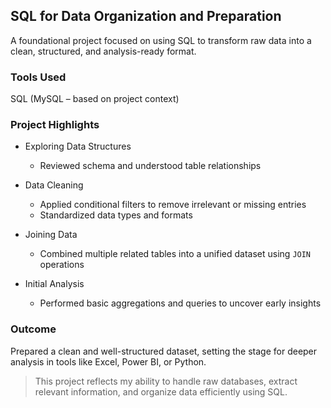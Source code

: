 ## SQL for Data Organization and Preparation

A foundational project focused on using SQL to transform raw data into a clean, structured, and analysis-ready format.

### Tools Used
 SQL (MySQL – based on project context)

### Project Highlights
- Exploring Data Structures 
  - Reviewed schema and understood table relationships  

- Data Cleaning
  - Applied conditional filters to remove irrelevant or missing entries  
  - Standardized data types and formats  

- Joining Data
  - Combined multiple related tables into a unified dataset using `JOIN` operations  

- Initial Analysis
  - Performed basic aggregations and queries to uncover early insights  

### Outcome
Prepared a clean and well-structured dataset, setting the stage for deeper analysis in tools like Excel, Power BI, or Python.

> This project reflects my ability to handle raw databases, extract relevant information, and organize data efficiently using SQL.
